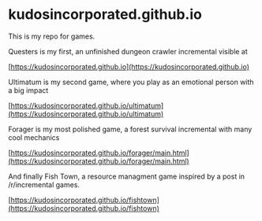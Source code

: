 # kudosincorporated.github.io

This is my repo for games.

Questers is my first, an unfinished dungeon crawler incremental visible at

[https://kudosincorporated.github.io](https://kudosincorporated.github.io)

Ultimatum is my second game, where you play as an emotional person with a big impact

[https://kudosincorporated.github.io/ultimatum](https://kudosincorporated.github.io/ultimatum)

Forager is my most polished game, a forest survival incremental with many cool mechanics

[https://kudosincorporated.github.io/forager/main.html](https://kudosincorporated.github.io/forager/main.html)

And finally Fish Town, a resource managment game inspired by a post in /r/incremental games.

[https://kudosincorporated.github.io/fishtown](https://kudosincorporated.github.io/fishtown)
